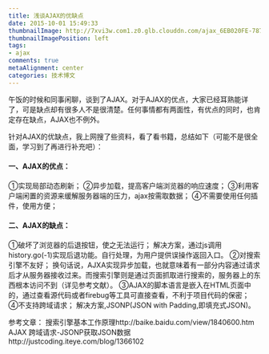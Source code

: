 ```yaml
---
title: 浅谈AJAX的优缺点
date: 2015-10-01 15:49:33
thumbnailImage: http://7xvi3w.com1.z0.glb.clouddn.com/ajax_6EB020FE-7873-42F3-B294-3F9CBF0A6C39.png
thumbnailImagePosition: left
tags: 
- ajax
comments: true
metaAlignment: center
categories: 技术博文
---
```

午饭的时候和同事闲聊，谈到了AJAX。对于AJAX的优点，大家已经耳熟能详了，可是缺点却有很多人不是很清楚。任何事情都有两面性，有优点的同时，也肯定存在缺点，AJAX也不例外。
<!-- more -->
针对AJAX的优缺点，我上网搜了些资料，看了看书籍，总结如下（可能不是很全面，学习到了再进行补充吧）：

#### 一、AJAX的优点：

①实现局部动态刷新；
②异步加载，提高客户端浏览器的响应速度；
③利用客户端闲置的资源来缓解服务器端的压力，ajax按需取数据；
④不需要使用任何插件，使用方便；

#### 二、AJAX的缺点：
①破坏了浏览器的后退按钮，使之无法运行；
解决方案，通过js调用history.go(-1)实现后退功能。自行处理，为用户提供误操作返回入口。
②对搜索引擎不友好；
换句话说，AJXA实现异步加载，也就意味着有一部分内容通过请求后才从服务器接收过来。而搜索引擎则是通过页面抓取进行搜索的，服务器上的东西根本访问不到（详见参考文献）。
③AJAX的脚本语言是嵌入在HTML页面中的，通过查看源代码或者firebug等工具可直接查看，不利于项目代码的保密；
④不支持跨域请求；
解决方案,JSONP(JSON with Padding,即填充式JSON)。

参考文章：
搜索引擎基本工作原理http://baike.baidu.com/view/1840600.htm
AJAX 跨域请求-JSONP获取JSON数据http://justcoding.iteye.com/blog/1366102
